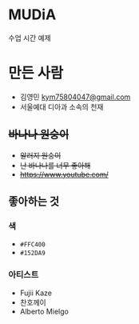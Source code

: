 # MUDiA
수업 시간 예제

# 만든 사람
* 김영민 <kym75804047@gmail.com>
* 서울예대 디아과 소속의 천재

## ~~바나나 원숭이~~
* ~~알러지 원숭이~~
* ~~난 바나나를 너무 좋아해~~
* ~~https://www.youtube.com/~~

## 좋아하는 것
### 색
* `#FFC400`
* `#152DA9`

### 아티스트
* Fujii Kaze
* 찬호께이
* Alberto Mielgo
